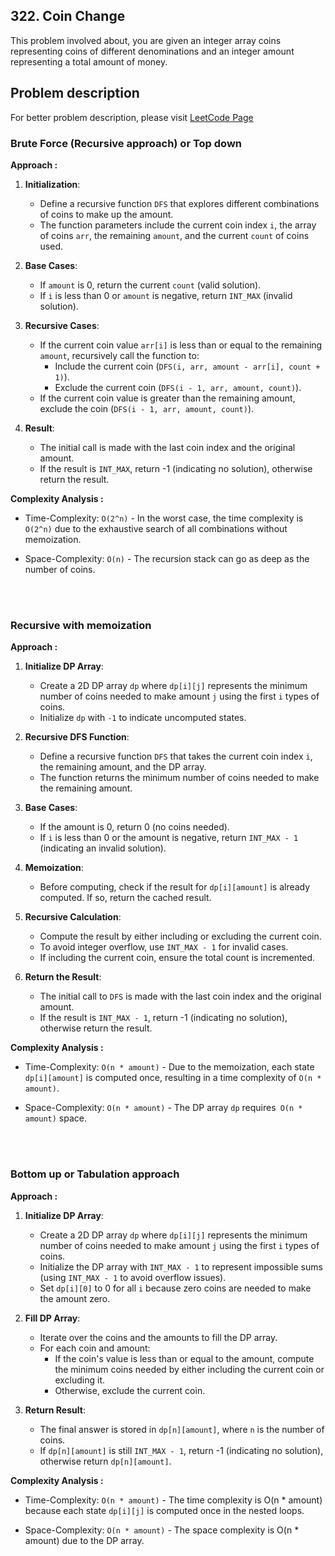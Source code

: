 ## 322. Coin Change

This problem involved about, you are given an integer array coins representing coins of different denominations and an integer amount representing a total amount of money.

## Problem description

For better problem description, please visit [LeetCode Page](https://leetcode.com/problems/coin-change/description/)

### Brute Force (Recursive approach) or Top down

**Approach :**<br/>

1. **Initialization**:

   - Define a recursive function `DFS` that explores different combinations of coins to make up the amount.
   - The function parameters include the current coin index `i`, the array of coins `arr`, the remaining `amount`, and the current `count` of coins used.

2. **Base Cases**:

   - If `amount` is 0, return the current `count` (valid solution).
   - If `i` is less than 0 or `amount` is negative, return `INT_MAX` (invalid solution).

3. **Recursive Cases**:

   - If the current coin value `arr[i]` is less than or equal to the remaining `amount`, recursively call the function to:
     - Include the current coin (`DFS(i, arr, amount - arr[i], count + 1)`).
     - Exclude the current coin (`DFS(i - 1, arr, amount, count)`).
   - If the current coin value is greater than the remaining amount, exclude the coin (`DFS(i - 1, arr, amount, count)`).

4. **Result**:
   - The initial call is made with the last coin index and the original amount.
   - If the result is `INT_MAX`, return -1 (indicating no solution), otherwise return the result.

**Complexity Analysis :**<br/>

- Time-Complexity: `O(2^n)` - In the worst case, the time complexity is `O(2^n)` due to the exhaustive search of all combinations without memoization.

- Space-Complexity: `O(n)` - The recursion stack can go as deep as the number of coins.

  <br/>
  <br/>

### Recursive with memoization

**Approach :**<br/>

1. **Initialize DP Array**:

   - Create a 2D DP array `dp` where `dp[i][j]` represents the minimum number of coins needed to make amount `j` using the first `i` types of coins.
   - Initialize `dp` with `-1` to indicate uncomputed states.

2. **Recursive DFS Function**:

   - Define a recursive function `DFS` that takes the current coin index `i`, the remaining amount, and the DP array.
   - The function returns the minimum number of coins needed to make the remaining amount.

3. **Base Cases**:

   - If the amount is 0, return 0 (no coins needed).
   - If `i` is less than 0 or the amount is negative, return `INT_MAX - 1` (indicating an invalid solution).

4. **Memoization**:

   - Before computing, check if the result for `dp[i][amount]` is already computed. If so, return the cached result.

5. **Recursive Calculation**:

   - Compute the result by either including or excluding the current coin.
   - To avoid integer overflow, use `INT_MAX - 1` for invalid cases.
   - If including the current coin, ensure the total count is incremented.

6. **Return the Result**:
   - The initial call to `DFS` is made with the last coin index and the original amount.
   - If the result is `INT_MAX - 1`, return -1 (indicating no solution), otherwise return the result.

**Complexity Analysis :**<br/>

- Time-Complexity: `O(n * amount)` - Due to the memoization, each state `dp[i][amount]` is computed once, resulting in a time complexity of `O(n * amount)`.

- Space-Complexity: `O(n * amount)` - The DP array `dp` requires` O(n * amount)` space.

<br/>
<br/>

### Bottom up or Tabulation approach

**Approach :**<br/>

1. **Initialize DP Array**:

   - Create a 2D DP array `dp` where `dp[i][j]` represents the minimum number of coins needed to make amount `j` using the first `i` types of coins.
   - Initialize the DP array with `INT_MAX - 1` to represent impossible sums (using `INT_MAX - 1` to avoid overflow issues).
   - Set `dp[i][0]` to 0 for all `i` because zero coins are needed to make the amount zero.

2. **Fill DP Array**:

   - Iterate over the coins and the amounts to fill the DP array.
   - For each coin and amount:
     - If the coin's value is less than or equal to the amount, compute the minimum coins needed by either including the current coin or excluding it.
     - Otherwise, exclude the current coin.

3. **Return Result**:
   - The final answer is stored in `dp[n][amount]`, where `n` is the number of coins.
   - If `dp[n][amount]` is still `INT_MAX - 1`, return -1 (indicating no solution), otherwise return `dp[n][amount]`.

**Complexity Analysis :**<br/>

- Time-Complexity: `O(n * amount)` - The time complexity is O(n \* amount) because each state `dp[i][j]` is computed once in the nested loops.

- Space-Complexity: `O(n * amount)` - The space complexity is O(n \* amount) due to the DP array.